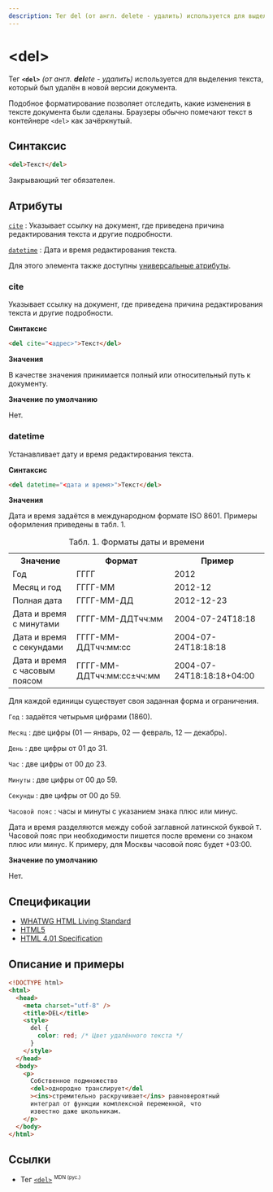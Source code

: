 ```yaml
---
description: Тег del (от англ. delete - удалить) используется для выделения текста, который был удалён в новой версии документа
---
```


# &lt;del&gt;

Тег **`<del>`** _(от англ. **del**ete - удалить)_ используется для выделения текста, который был удалён в новой версии документа.

Подобное форматирование позволяет отследить, какие изменения в тексте документа были сделаны. Браузеры обычно помечают текст в контейнере `<del>` как зачёркнутый.

## Синтаксис

```html
<del>Текст</del>
```

Закрывающий тег обязателен.

## Атрибуты

[`cite`](#cite)
: Указывает ссылку на документ, где приведена причина редактирования текста и другие подробности.

[`datetime`](#datetime)
: Дата и время редактирования текста.

Для этого элемента также доступны [универсальные атрибуты](uni-attr.md).

### cite

Указывает ссылку на документ, где приведена причина редактирования текста и другие подробности.

**Синтаксис**

```html
<del cite="<адрес>">Текст</del>
```

**Значения**

В качестве значения принимается полный или относительный путь к документу.

**Значение по умолчанию**

Нет.

### datetime

Устанавливает дату и время редактирования текста.

**Синтаксис**

```html
<del datetime="<дата и время>">Текст</del>
```

**Значения**

Дата и время задаётся в международном формате ISO 8601. Примеры оформления приведены в табл. 1.

<table class="table">
<caption>Табл. 1. Форматы даты и времени</caption>
<tr><th>Значение</th><th>Формат</th><th>Пример</th></tr>
<tr><td>Год</td><td>ГГГГ</td><td>2012</td></tr>
<tr><td>Месяц и год</td><td>ГГГГ-ММ</td><td>2012-12</td></tr>
<tr><td>Полная дата</td><td>ГГГГ-ММ-ДД</td><td>2012-12-23</td></tr>
<tr><td>Дата и время с минутами</td><td>ГГГГ-ММ-ДДTчч:мм</td><td>2004-07-24T18:18</td></tr>
<tr><td>Дата и время с секундами</td><td>ГГГГ-ММ-ДДTчч:мм:сс</td><td>2004-07-24T18:18:18</td></tr>
<tr><td>Дата и время с часовым поясом</td><td>ГГГГ-ММ-ДДTчч:мм:сс±чч:мм</td><td>2004-07-24T18:18:18+04:00</td></tr>
</table>

Для каждой единицы существует своя заданная форма и ограничения.

`Год`
: задаётся четырьмя цифрами (1860).

`Месяц`
: две цифры (01 — январь, 02 — февраль, 12 — декабрь).

`День`
: две цифры от 01 до 31.

`Час`
: две цифры от 00 до 23.

`Минуты`
: две цифры от 00 до 59.

`Секунды`
: две цифры от 00 до 59.

`Часовой пояс`
: часы и минуты с указанием знака плюс или минус.

Дата и время разделяются между собой заглавной латинской буквой `T`. Часовой пояс при необходимости пишется после времени со знаком плюс или минус. К примеру, для Москвы часовой пояс будет +03:00.

**Значение по умолчанию**

Нет.

## Спецификации

- [WHATWG HTML Living Standard](https://html.spec.whatwg.org/multipage/semantics.html#the-del-element)
- [HTML5](http://www.w3.org/TR/html5/edits.html#the-del-element)
- [HTML 4.01 Specification](http://www.w3.org/TR/html401/struct/text.html#h-9.4)

## Описание и примеры

```html
<!DOCTYPE html>
<html>
  <head>
    <meta charset="utf-8" />
    <title>DEL</title>
    <style>
      del {
        color: red; /* Цвет удалённого текста */
      }
    </style>
  </head>
  <body>
    <p>
      Собственное подмножество
      <del>однородно транслирует</del
      ><ins>стремительно раскручивает</ins> равновероятный
      интеграл от функции комплексной переменной, что
      известно даже школьникам.
    </p>
  </body>
</html>
```

## Ссылки

- Тег [`<del>`](https://developer.mozilla.org/ru/docs/Web/HTML/Element/del) <sup><small>MDN (рус.)</small></sup>
